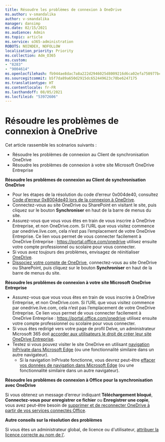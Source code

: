 ```yaml
---
title: Résoudre les problèmes de connexion à OneDrive
ms.author: v-smandalika
author: v-smandalika
manager: dansimp
ms.date: 02/15/2021
ms.audience: Admin
ms.topic: article
ms.service: o365-administration
ROBOTS: NOINDEX, NOFOLLOW
localization_priority: Priority
ms.collection: Adm_O365
ms.custom:
- "8283"
- "9004614"
ms.openlocfilehash: fb944ae8dac7a8a222d2946025d8009216d6ca02efa750977bc9037bf578c8a1
ms.sourcegitcommit: b5f7da89a650d2915dc652449623c78be6247175
ms.translationtype: HT
ms.contentlocale: fr-FR
ms.lasthandoff: 08/05/2021
ms.locfileid: "53972606"
---
```

# <a name="troubleshoot-signing-in-to-onedrive"></a>Résoudre les problèmes de connexion à OneDrive

Cet article rassemble les scénarios suivants :

- Résoudre les problèmes de connexion au Client de synchronisation OneDrive
- Résoudre les problèmes de connexion à votre site Microsoft OneDrive Entreprise

**Résoudre les problèmes de connexion au Client de synchronisation OneDrive**

- Pour les étapes de la résolution du code d’erreur 0x004de40, consultez [Code d’erreur 0x8004de40 lors de la connexion à OneDrive](/sharepoint/troubleshoot/administration/error-0x8004de40-in-onedrive).
- Connectez-vous au site OneDrive ou SharePoint en visitant le site, puis cliquez sur le bouton **Synchroniser** en haut de la barre de menus du site.
- Assurez-vous que vous vous êtes en train de vous inscrire à OneDrive Entreprise, et non OneDrive.com. Si l’URL que vous visitez commence par onedrive.live.com, cela n’est pas l’emplacement de votre OneDrive Entreprise. Ce lien vous permet de vous connecter facilement à OneDrive Entreprise : https://portal.office.com/onedrive utilisez ensuite votre compte professionnel ou scolaire pour vous connecter.
- Si vous avez toujours des problèmes, envisagez de réinitialiser [OneDrive](https://support.microsoft.com/office/reset-onedrive-34701e00-bf7b-42db-b960-84905399050c).
- [Dissociez votre compte de OneDrive](https://support.microsoft.com/office/how-to-remove-an-account-in-onedrive-72699268-9e64-45bd-b723-9a19f4512fd1), connectez-vous au site OneDrive ou SharePoint, puis cliquez sur le bouton **Synchroniser** en haut de la barre de menus du site.

**Résoudre les problèmes de connexion à votre site Microsoft OneDrive Entreprise**

- Assurez-vous que vous vous êtes en train de vous inscrire à OneDrive Entreprise, et non OneDrive.com. Si l’URL que vous visitez commence par onedrive.live.com, cela n’est pas l’emplacement de votre OneDrive Entreprise. Ce lien vous permet de vous connecter facilement à OneDrive Entreprise : https://portal.office.com/onedrive utilisez ensuite votre compte professionnel ou scolaire pour vous connecter.
- Si vous êtes redirigé vers votre page de profil Delve, un administrateur Microsoft 365 doit [accorder aux utilisateurs le droit de créer leur site OneDrive Entreprise](https://support.microsoft.com/office/you-re-redirected-to-your-delve-profile-page-after-you-click-onedrive-on-the-microsoft-365-app-launcher-2af26640-9ddf-46c3-8912-6af30efcc7b0).
- Testez si vous pouvez visiter le site OneDrive en utilisant [navigation InPrivate dans Microsoft Edge](https://support.microsoft.com/microsoft-edge/browse-inprivate-in-microsoft-edge-e6f47704-340c-7d4f-b00d-d0cf35aa1fcc) (ou une fonctionnalité similaire dans un autre navigateur).
    - Si la navigation InPrivate fonctionne, vous devrez peut-être [effacer vos données de navigation dans Microsoft Edge](https://support.microsoft.com/microsoft-edge/view-and-delete-browser-history-in-microsoft-edge-00cf7943-a9e1-975a-a33d-ac10ce454ca4) (ou une fonctionnalité similaire dans un autre navigateur).

**Résoudre les problèmes de connexion à Office pour la synchronisation avec OneDrive**

Si vous obtenez un message d’erreur indiquant **Téléchargement bloqué**, **Connectez-vous pour enregistrer ce fichier** ou **Enregistrer une copie**, vous avez peut-être besoin de [supprimer et de reconnecter OneDrive à partir de vos services connectés Office](https://support.microsoft.com/office/how-to-resolve-upload-blocked-sign-into-save-this-file-or-save-a-copy-error-messages-32c7340c-f5fb-4ca0-a829-65d8120f81f8).

**Autre conseils sur la résolution des problèmes**

Si vous êtes un administrateur global, de licence ou d'utilisateur, [attribuer la licence correcte au nom de l'](/microsoft-365/admin/manage/assign-licenses-to-users).

